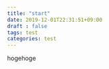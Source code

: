 ```yaml
---
title: "start"
date: 2019-12-01T22:31:51+09:00
draft : false
tags: test
categories: test
---
```


hogehoge